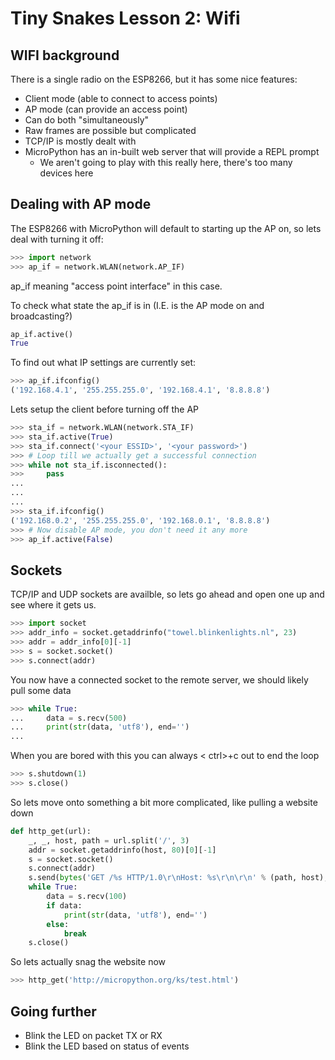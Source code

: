 # Tiny Snakes Lesson 2: Wifi
## WIFI background ##
There is a single radio on the ESP8266, but it has some nice features:
* Client mode (able to connect to access points)
* AP mode (can provide an access point)
* Can do both "simultaneously"
* Raw frames are possible but complicated
* TCP/IP is mostly dealt with 
* MicroPython has an in-built web server that will provide a REPL prompt
  * We aren't going to play with this really here, there's too many devices here

## Dealing with AP mode ##

The ESP8266 with MicroPython will default to starting up the AP on, so lets deal with turning it off:

```python
>>> import network
>>> ap_if = network.WLAN(network.AP_IF)
```

ap_if meaning "access point interface" in this case.

To check what state the ap_if is in (I.E. is the AP mode on and broadcasting?)
  ```python
  ap_if.active()
  True
  ```

To find out what IP settings are currently set:
```python
>>> ap_if.ifconfig()
('192.168.4.1', '255.255.255.0', '192.168.4.1', '8.8.8.8')
```

Lets setup the client before turning off the AP
```python
>>> sta_if = network.WLAN(network.STA_IF)
>>> sta_if.active(True)
>>> sta_if.connect('<your ESSID>', '<your password>')
>>> # Loop till we actually get a successful connection
>>> while not sta_if.isconnected():
>>>     pass
...
...
...
>>> sta_if.ifconfig()
('192.168.0.2', '255.255.255.0', '192.168.0.1', '8.8.8.8')
>>> # Now disable AP mode, you don't need it any more
>>> ap_if.active(False)
```

## Sockets ##

TCP/IP and UDP sockets are availble, so lets go ahead and open one up and see where it gets us.

```python
>>> import socket
>>> addr_info = socket.getaddrinfo("towel.blinkenlights.nl", 23)
>>> addr = addr_info[0][-1]
>>> s = socket.socket()
>>> s.connect(addr)
```

You now have a connected socket to the remote server, we should likely pull some data

```python
>>> while True:
...     data = s.recv(500)
...     print(str(data, 'utf8'), end='')
...
```

When you are bored with this you can always < ctrl>+c out to end the loop

```python
>>> s.shutdown(1)
>>> s.close()
```

So lets move onto something a bit more complicated, like pulling a website down

```python
def http_get(url):
    _, _, host, path = url.split('/', 3)
    addr = socket.getaddrinfo(host, 80)[0][-1]
    s = socket.socket()
    s.connect(addr)
    s.send(bytes('GET /%s HTTP/1.0\r\nHost: %s\r\n\r\n' % (path, host), 'utf8'))
    while True:
        data = s.recv(100)
        if data:
            print(str(data, 'utf8'), end='')
        else:
            break
    s.close()
```

So lets actually snag the website now

```python
>>> http_get('http://micropython.org/ks/test.html')
```

## Going further ##
* Blink the LED on packet TX or RX
* Blink the LED based on status of events